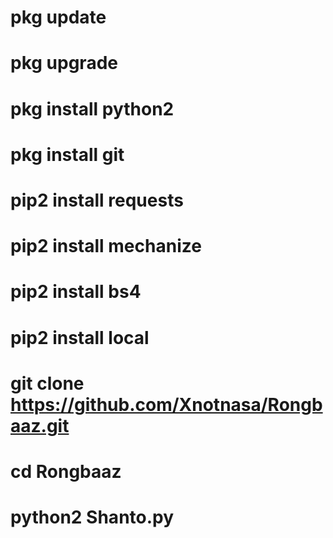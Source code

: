 # pkg update 
# pkg upgrade
# pkg install python2 
# pkg install git 
# pip2 install requests
# pip2 install mechanize 
# pip2 install bs4
# pip2 install local
# git clone https://github.com/Xnotnasa/Rongbaaz.git
# cd Rongbaaz
# python2 Shanto.py

